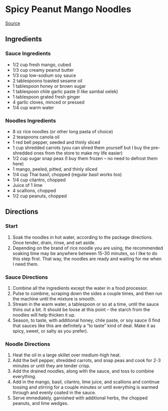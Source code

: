 # Spicy Peanut Mango Noodles

[Source](https://yestoyolks.com/2019/02/28/quick-easy-spicy-peanut-noodles-with-mango/)

## Ingredients

### Sauce Ingredients

- 1/2 cup fresh mango, cubed
- 1/3 cup creamy peanut butter
- 1/3 cup low-sodium soy sauce
- 2 tablespoons toasted sesame oil
- 1 tablespoon honey or brown sugar
- 1 tablespoon chile garlic paste (I like sambal oelek)
- 1 tablespoon grated fresh ginger
- 4 garlic cloves, minced or pressed
- 1/4 cup warm water

### Noodles Ingredients

- 8 oz rice noodles (or other long pasta of choice)
- 2 teaspoons canola oil
- 1 red bell pepper, seeded and thinly sliced
- 1 cup shredded carrots (you can shred them yourself but I buy the pre-shredded ones from the store to make my life easier)
- 1/2 cup sugar snap peas (I buy them frozen – no need to defrost them here)
- 1 mango, peeled, pitted, and thinly sliced
- 1/4 cup Thai basil, chopped (regular basil works too)
- 1/4 cup cilantro, chopped
- Juice of 1 lime
- 4 scallions, chopped
- 1/2 cup peanuts, chopped

## Directions

### Start

1. Soak the noodles in hot water, according to the package directions. Once tender, drain, rinse, and set aside.
2. Depending on the brand of rice noodle you are using, the recommended soaking time may be anywhere between 15-30 minutes, so I like to do this step first. That way, the noodles are ready and waiting for me when I need them.

### Sauce Directions

1. Combine all the ingredients except the water in a food processor.
2. Pulse to combine, scraping down the sides a couple times, and then run the machine until the mixture is smooth.
3. Stream in the warm water, a tablespoon or so at a time, until the sauce thins out a bit. It should be loose at this point – the starch from the noodles will help thicken it up.
4. Season, to taste, with additional honey, chile paste, or soy sauce (I find that sauces like this are definitely a “to taste” kind of deal. Make it as spicy, sweet, or salty as you prefer).

### Noodle Directions

1. Heat the oil in a large skillet over medium-high heat.
2. Add the bell pepper, shredded carrots, and snap peas and cook for 2-3 minutes or until they are tender crisp.
3. Add the drained noodles, along with the sauce, and toss to combine everything.
4. Add in the mango, basil, cilantro, lime juice, and scallions and continue tossing and stirring for a couple minutes or until everything is warmed through and evenly coated in the sauce.
5. Serve immediately, garnished with additional herbs, the chopped peanuts, and lime wedges.
